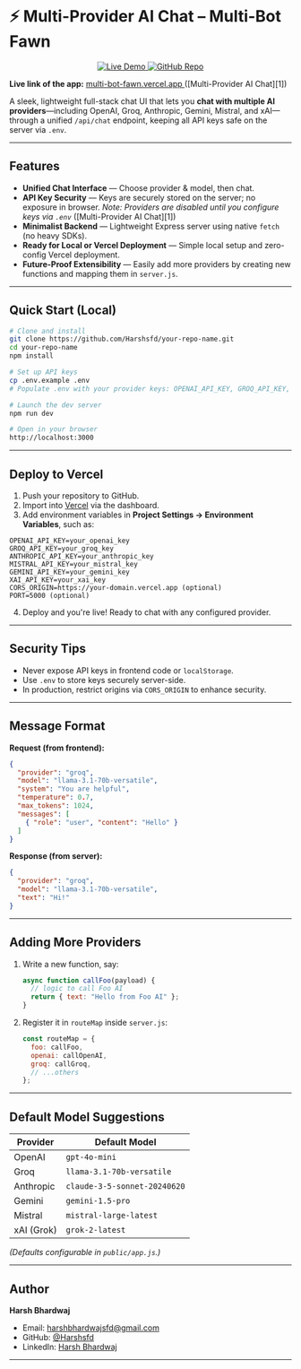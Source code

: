 # ⚡ Multi-Provider AI Chat – Multi-Bot Fawn

<p align="center">
  <a href="https://multi-bot-fawn.vercel.app/" target="_blank">
    <img src="https://img.shields.io/badge/Live-Demo-View%20App-blue?style=for-the-badge&logo=vercel" alt="Live Demo" />
  </a>
  <a href="https://github.com/Harshsfd/your-repo-name" target="_blank">
    <img src="https://img.shields.io/badge/Source-Code-GitHub-black?style=for-the-badge&logo=github" alt="GitHub Repo" />
  </a>
</p>

**Live link of the app:** [ multi-bot-fawn.vercel.app ](https://multi-bot-fawn.vercel.app/) ([Multi-Provider AI Chat][1])

A sleek, lightweight full-stack chat UI that lets you **chat with multiple AI providers**—including OpenAI, Groq, Anthropic, Gemini, Mistral, and xAI—through a unified `/api/chat` endpoint, keeping all API keys safe on the server via `.env`.

---

## Features

* **Unified Chat Interface** — Choose provider & model, then chat.
* **API Key Security** — Keys are securely stored on the server; no exposure in browser.
  *Note: Providers are disabled until you configure keys via `.env`* ([Multi-Provider AI Chat][1])
* **Minimalist Backend** — Lightweight Express server using native `fetch` (no heavy SDKs).
* **Ready for Local or Vercel Deployment** — Simple local setup and zero-config Vercel deployment.
* **Future-Proof Extensibility** — Easily add more providers by creating new functions and mapping them in `server.js`.

---

## Quick Start (Local)

```bash
# Clone and install
git clone https://github.com/Harshsfd/your-repo-name.git
cd your-repo-name
npm install

# Set up API keys
cp .env.example .env
# Populate .env with your provider keys: OPENAI_API_KEY, GROQ_API_KEY, etc.

# Launch the dev server
npm run dev

# Open in your browser
http://localhost:3000
```

---

## Deploy to Vercel

1. Push your repository to GitHub.
2. Import into [Vercel](https://vercel.com) via the dashboard.
3. Add environment variables in **Project Settings → Environment Variables**, such as:

```
OPENAI_API_KEY=your_openai_key
GROQ_API_KEY=your_groq_key
ANTHROPIC_API_KEY=your_anthropic_key
MISTRAL_API_KEY=your_mistral_key
GEMINI_API_KEY=your_gemini_key
XAI_API_KEY=your_xai_key
CORS_ORIGIN=https://your-domain.vercel.app (optional)
PORT=5000 (optional)
```

4. Deploy and you're live!  Ready to chat with any configured provider.

---

## Security Tips

* Never expose API keys in frontend code or `localStorage`.
* Use `.env` to store keys securely server-side.
* In production, restrict origins via `CORS_ORIGIN` to enhance security.

---

## Message Format

**Request (from frontend):**

```json
{
  "provider": "groq",
  "model": "llama-3.1-70b-versatile",
  "system": "You are helpful",
  "temperature": 0.7,
  "max_tokens": 1024,
  "messages": [
    { "role": "user", "content": "Hello" }
  ]
}
```

**Response (from server):**

```json
{
  "provider": "groq",
  "model": "llama-3.1-70b-versatile",
  "text": "Hi!"
}
```

---

## Adding More Providers

1. Write a new function, say:

   ```js
   async function callFoo(payload) {
     // logic to call Foo AI
     return { text: "Hello from Foo AI" };
   }
   ```
2. Register it in `routeMap` inside `server.js`:

   ```js
   const routeMap = {
     foo: callFoo,
     openai: callOpenAI,
     groq: callGroq,
     // ...others
   };
   ```

---

## Default Model Suggestions

| Provider   | Default Model                |
| ---------- | ---------------------------- |
| OpenAI     | `gpt-4o-mini`                |
| Groq       | `llama-3.1-70b-versatile`    |
| Anthropic  | `claude-3-5-sonnet-20240620` |
| Gemini     | `gemini-1.5-pro`             |
| Mistral    | `mistral-large-latest`       |
| xAI (Grok) | `grok-2-latest`              |

*(Defaults configurable in `public/app.js`.)*

---

## Author

**Harsh Bhardwaj**

* Email: [harshbhardwajsfd@gmail.com](mailto:harshbhardwajsfd@gmail.com)
* GitHub: [@Harshsfd](https://github.com/Harshsfd)
* LinkedIn: [Harsh Bhardwaj](https://linkedin.com/in/harshbhardwaj)

---
